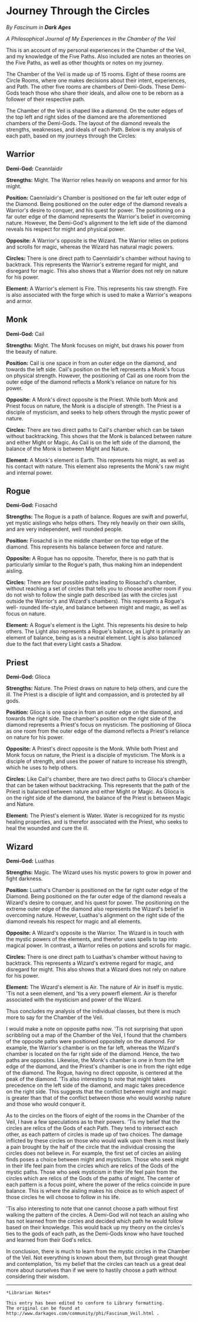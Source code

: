 # Journey Through the Circles

_By Fascinum in **Dark Ages**_

_A Philosophical Journal of My Experiences in the Chamber of the Veil_

This is an account of my personal experiences in the Chamber of the Veil, and
my knowledge of the Five Paths. Also included are notes an theories on the Five
Paths, as well as other thoughts or notes on my journey.

The Chamber of the Veil is made up of 15 rooms. Eight of these rooms are Circle
Rooms, where one makes decisions about their intent, experiences, and Path. The
other five rooms are chambers of Demi-Gods. These Demi-Gods teach those who
share their ideals, and allow one to be reborn as a follower of their
respective path.

The Chamber of the Veil is shaped like a diamond. On the outer edges of the top
left and right sides of the diamond are the aforementioned chambers of the
Demi-Gods. The layout of the diamond reveals the strengths, weaknesses, and
ideals of each Path. Below is my analysis of each path, based on my journeys
through the Circles:

## Warrior

**Demi-God:** Ceannlaidir

**Strengths:** Might. The Warrior relies heavily on weapons and armor for his
  might.

**Position:** Caennlaidir's Chamber is positioned on the far left outer edge of
  the Diamond. Being positioned on the outer edge of the diamond reveals a
  Warrior's desire to conquer, and his quest for power. The positioning on a
  far outer edge of the diamond represents the Warrior's belief in overcoming
  nature. However, the Demi-God's alignment to the left side of the diamond
  reveals his respect for might and physical power.

**Opposite:** A Warrior's opposite is the Wizard. The Warrior relies on potions
  and scrolls for magic, whereas the Wizard has natural magic powers.

**Circles:** There is one direct path to Caennlaidir's chamber without having
  to backtrack. This represents the Warrior's extreme regard for might, and
  disregard for magic. This also shows that a Warrior does not rely on nature
  for his power.

**Element:** A Warrior's element is Fire. This represents his raw strength.
  Fire is also associated with the forge which is used to make a Warrior's
  weapons and armor.

## Monk

**Demi-God:** Cail

**Strengths:** Might. The Monk focuses on might, but draws his power from the
  beauty of nature.

**Position:** Cail is one space in from an outer edge on the diamond, and
  towards the left side. Cail's position on the left represents a Monk's focus
  on physical strength. However, the positioning of Cail as one room from the
  outer edge of the diamond reflects a Monk's reliance on nature for his power.

**Opposite:** A Monk's direct opposite is the Priest. While both Monk and
  Priest focus on nature, the Monk is a disciple of strength. The Priest is a
  disciple of mysticism, and seeks to help others through the mystic power of
  nature.

**Circles:** There are two direct paths to Cail's chamber which can be taken
  without backtracking. This shows that the Monk is balanced between nature and
  either Might or Magic. As Cail is on the left side of the diamond, the
  balance of the Monk is between Might and Nature.

**Element:** A Monk's element is Earth. This represents his might, as well as
  his contact with nature. This element also represents the Monk's raw might
  and internal power.

## Rogue

**Demi-God:** Fiosachd

**Strengths:** The Rogue is a path of balance. Rogues are swift and powerful,
  yet mystic aislings who helps others. They rely heavily on their own skills,
  and are very independent, well rounded people.

**Position:** Fiosachd is in the middle chamber on the top edge of the diamond.
  This represents his balance between force and nature.

**Opposite:** A Rogue has no opposite. Therefor, there is no path that is
  particularly similar to the Rogue's path, thus making him an independent
  aisling.

**Circles:** There are four possible paths leading to Riosachd's chamber,
  without reaching a set of circles that tells you to choose another room if
  you do not wish to follow the single path described (as with the circles just
  outside the Warrior's and Wizard's chambers). This represents a Rogue's well-
  rounded life-style, and balance between might and magic, as well as focus on
  nature.

**Element:** A Rogue's element is the Light. This represents his desire to help
  others. The Light also represents a Rogue's balance, as Light is primarily an
  element of balance, being as is a neutral element. Light is also
  balanced due to the fact that every Light casts a Shadow.

## Priest

**Demi-God:** Glioca

**Strengths:** Nature. The Priest draws on nature to help others, and cure the
  ill. The Priest is a disciple of light and compassion, and is protected by
  all gods.

**Position:** Glioca is one space in from an outer edge on the diamond, and
  towards the right side. The chamber's position on the right side of the
  diamond represents a Priest's focus on mysticism. The positioning of Glioca
  as one room from the outer edge of the diamond reflects a Priest's reliance
  on nature for his power.

**Opposite:** A Priest's direct opposite is the Monk. While both Priest and
  Monk focus on nature, the Priest is a disciple of mysticism. The Monk is a
  disciple of strength, and uses the power of nature to increase his strength,
  which he uses to help others.

**Circles:** Like Cail's chamber, there are two direct paths to Glioca's
  chamber that can be taken without backtracking. This represents that the path
  of the Priest is balanced between nature and either Might or Magic. As Glioca
  is on the right side of the diamond, the balance of the Priest is between
  Magic and Nature.

**Element:** The Priest's element is Water. Water is recognized for its mystic
  healing properties, and is therefor associated with the Priest, who seeks to
  heal the wounded and cure the ill.

## Wizard

**Demi-God:** Luathas

**Strengths:** Magic. The Wizard uses his mystic powers to grow in power and
  fight darkness.

**Position:** Luatha's Chamber is positioned on the far right outer edge of the
  Diamond. Being positioned on the far outer edge of the diamond reveals a
  Wizard's desire to conquer, and his quest for power. The positioning on the
  extreme outer edge of the diamond also represents the Wizard's belief in
  overcoming nature. However, Luathas's alignment on the right side of the
  diamond reveals his respect for magic and all elements.

**Opposite:** A Wizard's opposite is the Warrior. The Wizard is in touch with
  the mystic powers of the elements, and therefor uses spells to tap into
  magical power. In contrast, a Warrior relies on potions and scrolls for
  magic.

**Circles:** There is one direct path to Luathas's chamber without having to
  backtrack. This represents a Wizard's extreme regard for magic, and disregard
  for might. This also shows that a Wizard does not rely on nature for his
  power.

**Element:** The Wizard's element is Air. The nature of Air in itself is
  mystic. 'Tis not a seen element, and 'tis a very powerfl element. Air is
  therefor associated with the mysticism and power of the Wizard.

Thus concludes my analysis of the individual classes, but there is much more to
say for the Chamber of the Veil.

I would make a note on opposite paths now. 'Tis not surprising that upon
scribbling out a map of the Chamber of the Veil, I found that the chambers of
the opposite paths were positioned oppositely on the diamond. For example, the
Warrior's chamber is on the far left, whereas the Wizard's chamber is located
on the far right side of the diamond. Hence, the two paths are opposites.
Likewise, the Monk's chamber is one in from the left edge of the diamond, and
the Priest's chamber is one in from the right edge of the diamond. The Rogue,
having no direct opposite, is centered at the peak of the diamond. 'Tis also
interesting to note that might takes precedence on the left side of the
diamond, and magic takes precedence on the right side. This suggests that the
conflict between might and magic is greater than that of the conflict between
those who would worship nature and those who would conquer it.

As to the circles on the floors of eight of the rooms in the Chamber of the
Veil, I have a few speculations as to their powers. 'Tis my belief that the
circles are relics of the Gods of each Path. They tend to intersect each other,
as each pattern of circles is made up of two choices. The damage inflicted by
these circles on those who would walk upon them is most likely a pain brought
by the half of the circle that the individual crossing the circles does not
believe in. For example, the first set of circles an aisling finds poses a
choice between might and mysticism. Those who seek might in their life feel
pain from the circles which are relics of the Gods of the mystic paths. Those
who seek mysticism in their life feel pain from the circles which are relics of
the Gods of the paths of might. The center of each pattern is a focus point,
where the power of the relics coincide in pure balance. This is where the
aisling makes his choice as to which aspect of those circles he will choose to
follow in his life.

'Tis also interesting to note that one cannot choose a path without first
walking the pattern of the circles. A Demi-God will not teach an aisling who
has not learned from the circles and decided which path he would follow based
on their knowledge. This would back up my theory on the circles's ties to the
gods of each path, as the Demi-Gods know who have touched and learned from
their God's relics.

In conclusion, there is much to learn from the mystic circles in the Chamber of
the Veil. Not everything is known about them, but through great thought and
contemplation, 'tis my belief that the circles can teach us a great deal more
about ourselves than if we were to hastily choose a path without considering
their wisdom.

***

```
*Librarian Notes*

This entry has been edited to conform to Library formatting.
The original can be found at http://www.darkages.com/community/phi/Fascinum_Veil.html .
```
